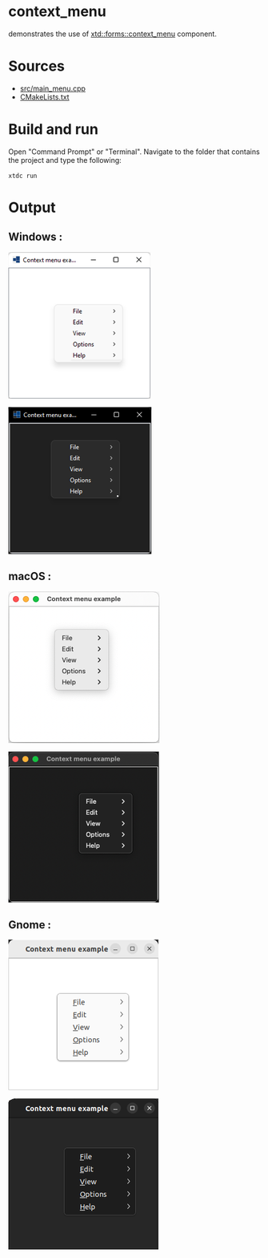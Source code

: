 # context_menu

demonstrates the use of [xtd::forms::context_menu](../../../../src/xtd.forms/include/xtd/forms/context_menu.h) component.

# Sources

* [src/main_menu.cpp](src/context_menu.cpp)
* [CMakeLists.txt](CMakeLists.txt)

# Build and run

Open "Command Prompt" or "Terminal". Navigate to the folder that contains the project and type the following:

```shell
xtdc run
```

# Output

## Windows :

![Screenshot](../../../../docs/pictures/examples/context_menu_w.png)

![Screenshot](../../../../docs/pictures/examples/context_menu_wd.png)

## macOS :

![Screenshot](../../../../docs/pictures/examples/context_menu_m.png)

![Screenshot](../../../../docs/pictures/examples/context_menu_md.png)

## Gnome :

![Screenshot](../../../../docs/pictures/examples/context_menu_g.png)

![Screenshot](../../../../docs/pictures/examples/context_menu_gd.png)
